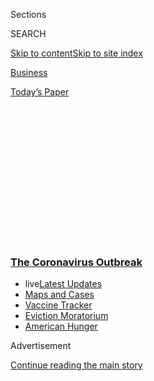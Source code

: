 <div id="app">

<div>

<div>

<div>

<div class="NYTAppHideMasthead css-1q2w90k e1suatyy0">

<div class="section css-ui9rw0 e1suatyy2">

<div class="css-eph4ug er09x8g0">

<div class="css-6n7j50">

</div>

<span class="css-1dv1kvn">Sections</span>

<div class="css-10488qs">

<span class="css-1dv1kvn">SEARCH</span>

</div>

[Skip to content](#site-content)[Skip to site
index](#site-index)

</div>

<div id="masthead-section-label" class="css-1wr3we4 eaxe0e00">

[Business](https://www.nytimes3xbfgragh.onion/section/business)

</div>

<div class="css-10698na e1huz5gh0">

</div>

</div>

<div id="masthead-bar-one" class="section hasLinks css-15hmgas e1csuq9d3">

<div class="css-uqyvli e1csuq9d0">

</div>

<div class="css-1uqjmks e1csuq9d1">

</div>

<div class="css-9e9ivx">

[](https://myaccount.nytimes3xbfgragh.onion/auth/login?response_type=cookie&client_id=vi)

</div>

<div class="css-1bvtpon e1csuq9d2">

[Today’s
Paper](https://www.nytimes3xbfgragh.onion/section/todayspaper)

</div>

</div>

</div>

</div>

<div data-aria-hidden="false">

<div id="site-content" data-role="main">

<div>

<div class="css-1aor85t" style="opacity:0.000000001;z-index:-1;visibility:hidden">

<div class="css-1hqnpie">

<div class="css-epjblv">

<span class="css-17xtcya">[Business](/section/business)</span><span class="css-x15j1o">|</span><span class="css-fwqvlz">Inflation
Is Higher Than the Numbers
Say</span>

</div>

<div class="css-k008qs">

<div class="css-1iwv8en">

<span class="css-18z7m18"></span>

<div>

</div>

</div>

<span class="css-1n6z4y">https://nyti.ms/3lKQ3FY</span>

<div class="css-1705lsu">

<div class="css-4xjgmj">

<div class="css-4skfbu" data-role="toolbar" data-aria-label="Social Media Share buttons, Save button, and Comments Panel with current comment count" data-testid="share-tools">

  - 
  - 
  - 
  - 
    
    <div class="css-6n7j50">
    
    </div>

  - 

</div>

</div>

</div>

</div>

</div>

</div>

<div class="css-13pd83m">

<div class="css-l9svim">

### [<span class="css-pa1jbp"><span class="css-1rxm0ex">The Coronavirus</span><span class="css-1rxm0ex"> Outbreak</span></span>](https://www.nytimes3xbfgragh.onion/news-event/coronavirus?name=styln-coronavirus-markets&region=TOP_BANNER&block=storyline_menu_recirc&action=click&pgtype=Article&impression_id=25791370-f1c3-11ea-a0c5-d9bb321ace9a&variant=undefined)

  - <span class="css-ousu42"><span class="css-12clwdu">live</span>[Latest
    Updates](https://www.nytimes3xbfgragh.onion/2020/09/08/world/covid-19-coronavirus.html?name=styln-coronavirus-markets&region=TOP_BANNER&block=storyline_menu_recirc&action=click&pgtype=Article&impression_id=25791371-f1c3-11ea-a0c5-d9bb321ace9a&variant=undefined)</span>
  - <span class="css-ousu42">[Maps and
    Cases](https://www.nytimes3xbfgragh.onion/interactive/2020/us/coronavirus-us-cases.html?name=styln-coronavirus-markets&region=TOP_BANNER&block=storyline_menu_recirc&action=click&pgtype=Article&impression_id=25793a80-f1c3-11ea-a0c5-d9bb321ace9a&variant=undefined)</span>
  - <span class="css-ousu42">[Vaccine
    Tracker](https://www.nytimes3xbfgragh.onion/interactive/2020/science/coronavirus-vaccine-tracker.html?name=styln-coronavirus-markets&region=TOP_BANNER&block=storyline_menu_recirc&action=click&pgtype=Article&impression_id=25793a81-f1c3-11ea-a0c5-d9bb321ace9a&variant=undefined)</span>
  - <span class="css-ousu42">[Eviction
    Moratorium](https://www.nytimes3xbfgragh.onion/2020/09/02/your-money/eviction-moratorium-covid.html?name=styln-coronavirus-markets&region=TOP_BANNER&block=storyline_menu_recirc&action=click&pgtype=Article&impression_id=25793a82-f1c3-11ea-a0c5-d9bb321ace9a&variant=undefined)</span>
  - <span class="css-ousu42">[American
    Hunger](https://www.nytimes3xbfgragh.onion/interactive/2020/09/02/magazine/food-insecurity-hunger-us.html?name=styln-coronavirus-markets&region=TOP_BANNER&block=storyline_menu_recirc&action=click&pgtype=Article&impression_id=25793a83-f1c3-11ea-a0c5-d9bb321ace9a&variant=undefined)</span>

</div>

</div>

<div id="top-wrapper" class="css-1sy8kpn">

<div id="top-slug" class="css-l9onyx">

Advertisement

</div>

[Continue reading the main
story](#after-top)

<div class="ad top-wrapper" style="text-align:center;height:100%;display:block;min-height:250px">

<div id="top" class="place-ad" data-position="top" data-size-key="top">

</div>

</div>

<div id="after-top">

</div>

</div>

<div>

<div id="sponsor-wrapper" class="css-1hyfx7x">

<div id="sponsor-slug" class="css-19vbshk">

Supported by

</div>

[Continue reading the main
story](#after-sponsor)

<div id="sponsor" class="ad sponsor-wrapper" style="text-align:center;height:100%;display:block">

</div>

<div id="after-sponsor">

</div>

</div>

<div class="css-186x18t">

</div>

<div class="css-1vkm6nb ehdk2mb0">

# Inflation Is Higher Than the Numbers Say

</div>

While government statistics say inflation is low, the reality is that
the cost of living has risen during the pandemic, especially for poorer
Americans.

<div class="css-79elbk" data-testid="photoviewer-wrapper">

<div class="css-z3e15g" data-testid="photoviewer-wrapper-hidden">

</div>

<div class="css-1a48zt4 ehw59r15" data-testid="photoviewer-children">

![<span class="css-16f3y1r e13ogyst0" data-aria-hidden="true">Employees
sorted food at the Food Bank for New York City's Community Kitchen and
Food Pantry last month. Measured poverty has fallen, but lines at food
banks have
grown.</span><span class="css-cnj6d5 e1z0qqy90" itemprop="copyrightHolder"><span class="css-1ly73wi e1tej78p0">Credit...</span><span><span>Kirsten
Luce for The New York
Times</span></span></span>](https://static01.graylady3jvrrxbe.onion/images/2020/09/06/business/01Virus-View-01/01Virus-View-01-articleLarge-v2.jpg?quality=75&auto=webp&disable=upscale)

</div>

</div>

<div class="css-18e8msd">

<div class="css-vp77d3 epjyd6m0">

<div class="css-1baulvz">

By <span class="css-1baulvz last-byline" itemprop="name">Justin
Wolfers</span>

</div>

</div>

  - Sept. 2,
    2020

  - 
    
    <div class="css-4xjgmj">
    
    <div class="css-d8bdto" data-role="toolbar" data-aria-label="Social Media Share buttons, Save button, and Comments Panel with current comment count" data-testid="share-tools">
    
      - 
      - 
      - 
      - 
        
        <div class="css-6n7j50">
        
        </div>
    
      - 
    
    </div>
    
    </div>

</div>

</div>

<div class="section meteredContent css-1r7ky0e" name="articleBody" itemprop="articleBody">

<div class="css-1fanzo5 StoryBodyCompanionColumn">

<div class="css-53u6y8">

The latest inflation statistics say prices have risen by only 1 percent
over the past year. But there’s something wrong with those numbers
because the pandemic has made economic life more expensive in ways the
official bean counters aren’t capturing.

This distortion has led other economic statistics to paint an
artificially rosy picture of our current situation. The problem is that
measures like real output, real wages and poverty are calculated using
inflation adjustments that don’t reflect the higher cost of living
during a pandemic. This might help explain why measured poverty has
fallen even as lines at food banks have grown.

The government’s approach to measuring inflation is straightforward
enough. The Bureau of Labor Statistics tracks the price of a basket of
goods and services that is intended to represent average American
patterns. The inflation rate is the monthly percentage change in that
price.

But no economic statistic can perfectly track the cost of living. In
normal times, the government’s numbers are thought to overstate the true
rate of inflation. But the pandemic has upended the economy in ways that
have reversed these biases, so that the official statistics are now an
underestimate.

</div>

</div>

<div class="css-1fanzo5 StoryBodyCompanionColumn">

<div class="css-53u6y8">

## People are buying more of those goods whose prices are rising the fastest.

The Consumer Price Index tracks the cost of a fixed basket of goods, but
people constantly change what they buy. This “substitution bias” usually
leads inflation statistics to overstate changes in the cost of living,
because people tend to substitute lower-cost alternatives when prices
rise.

But since the coronavirus hit, people are buying more of the essentials,
like groceries, forcing their prices up. And they’re buying fewer
airline tickets and less gasoline and clothing, pushing those prices
down.

Alberto Cavallo, an economist at Harvard Business School, has mined
credit and debit card data and found that these changing buying patterns
are especially important for low-income households, which devote a
larger share of their spending to
food.

<div id="NYT_MAIN_CONTENT_1_REGION" class="css-9tf9ac">

<div>

<div id="styln-covid-updates-markets" class="section interactive-content interactive-size-medium css-1ftcdic">

<div class="css-17ih8de interactive-body">

<div id="styln-briefing-block">

<div class="briefing-block-header-section">

# [Latest Updates: The Coronavirus Outbreak and the Economy](https://www.nytimes3xbfgragh.onion/live/2020/09/08/business/stock-market-today-coronavirus?action=click&pgtype=Article&state=default&region=MAIN_CONTENT_1&context=storylines_live_updates)

</div>

<div class="briefing-block-lb-items">

<div class="briefing-block-update-time active">

[8m
ago](https://www.nytimes3xbfgragh.onion/live/2020/09/08/business/stock-market-today-coronavirus?action=click&pgtype=Article&state=default&region=MAIN_CONTENT_1&context=storylines_live_updates#elon-musk-says-the-new-electric-vw-is-pretty-good-for-a-non-sporty-car-that-is)

</div>

<div>

[Elon Musk says the new electric VW is ‘pretty good. For a ‘non-sporty’
car, that
is.](https://www.nytimes3xbfgragh.onion/live/2020/09/08/business/stock-market-today-coronavirus?action=click&pgtype=Article&state=default&region=MAIN_CONTENT_1&context=storylines_live_updates#elon-musk-says-the-new-electric-vw-is-pretty-good-for-a-non-sporty-car-that-is)

</div>

<div class="briefing-block-update-time active">

[17m
ago](https://www.nytimes3xbfgragh.onion/live/2020/09/08/business/stock-market-today-coronavirus?action=click&pgtype=Article&state=default&region=MAIN_CONTENT_1&context=storylines_live_updates#wage-violations-have-spiked-as-low-paid-workers-become-more-vulnerable-study-says)

</div>

<div>

[Wage violations have spiked as low-paid workers become more vulnerable,
study
says.](https://www.nytimes3xbfgragh.onion/live/2020/09/08/business/stock-market-today-coronavirus?action=click&pgtype=Article&state=default&region=MAIN_CONTENT_1&context=storylines_live_updates#wage-violations-have-spiked-as-low-paid-workers-become-more-vulnerable-study-says)

</div>

<div class="briefing-block-update-time active">

[17m
ago](https://www.nytimes3xbfgragh.onion/live/2020/09/08/business/stock-market-today-coronavirus?action=click&pgtype=Article&state=default&region=MAIN_CONTENT_1&context=storylines_live_updates#european-stocks-slide-with-worries-over-us-china-trade-and-airlines)

</div>

<div>

[European stocks slide, with worries over U.S.-China trade and
airlines.](https://www.nytimes3xbfgragh.onion/live/2020/09/08/business/stock-market-today-coronavirus?action=click&pgtype=Article&state=default&region=MAIN_CONTENT_1&context=storylines_live_updates#european-stocks-slide-with-worries-over-us-china-trade-and-airlines)

</div>

</div>

<div class="briefing-block-footer">

<div class="briefing-block-footer-meta">

[See more
updates](https://www.nytimes3xbfgragh.onion/live/2020/09/08/business/stock-market-today-coronavirus?action=click&pgtype=Article&state=default&region=MAIN_CONTENT_1&context=storylines_live_updates)

</div>

<div class="briefing-block-briefinglinks">

<span>More live coverage:</span>
[Global](https://www.nytimes3xbfgragh.onion/2020/09/08/world/covid-19-coronavirus.html?action=click&pgtype=Article&state=default&region=MAIN_CONTENT_1&context=storylines_live_updates)

</div>

</div>

</div>

</div>

</div>

</div>

</div>

While poorer people often try to keep the cost of living down by buying
whichever brand happens to be discounted that week, the pandemic appears
to have reduced the number of discounts.

</div>

</div>

<div class="css-1fanzo5 StoryBodyCompanionColumn">

<div class="css-53u6y8">

## The pandemic has changed where and how people shop.

</div>

</div>

<div class="css-79elbk" data-testid="photoviewer-wrapper">

<div class="css-z3e15g" data-testid="photoviewer-wrapper-hidden">

</div>

<div class="css-1a48zt4 ehw59r15" data-testid="photoviewer-children">

![<span class="css-16f3y1r e13ogyst0" data-aria-hidden="true">Shoppers
at a Costco in Livermore, Calif., in
April.</span><span class="css-cnj6d5 e1z0qqy90" itemprop="copyrightHolder"><span class="css-1ly73wi e1tej78p0">Credit...</span><span>Max
Whittaker for The New York
Times</span></span>](https://static01.graylady3jvrrxbe.onion/images/2020/09/01/business/01Virus-View-02/merlin_171539790_7db42bdb-edcd-4699-87fd-8135908a9688-articleLarge.jpg?quality=75&auto=webp&disable=upscale)

</div>

</div>

<div class="css-1fanzo5 StoryBodyCompanionColumn">

<div class="css-53u6y8">

The price that Costco charges for Cheerios has not changed much, but
during the pandemic my family is visiting Costco less and relying on
Instacart instead, which charges a premium for delivery.

The Cheerios are identical — Instacart even picks them up from Costco\!
— but Instacart charges a premium over Costco’s low prices. While my
weekly box of Cheerios has become more expensive, the government
statistics infer that if neither the price of Cheerios at Costco nor the
price of Cheerios from Instacart has changed, there must be no
Cheerios-related inflation. My wallet disagrees.

In general, the risks associated with in-person shopping have led many
people to shop around less, or to switch to more expensive online or
delivery options, and they’re often also adding a healthy tip. As a
result, the cost of living for many families has risen in ways that the
Consumer Price Index fails to capture. (By contrast, in normal times
people tend to flock to cheaper outlets, so this “outlet bias” usually
leads official statistics to understate inflation.)

## The quality of many services has gotten worse.

Typically, many businesses add new features, or improve the quality of
their products. Government statisticians try to make adjustments for how
the changing quality of goods affects the price. It’s hard to account
for every change, so these unmeasured quality improvements often lead
the statistical authorities to overstate how fast the cost of living is
rising.

But the pandemic has forced many businesses to switch to producing
lower-quality products. That restaurant meal you might have enjoyed with
table service and mood lighting is now offered in a foam container to
eat at your kitchen counter. Your therapist might be available over
Zoom, but is it really an adequate substitute? And few colleges are
offering discounts this year, even as they’re moving to largely online
instruction, which my students tell me is a vastly inferior product.

Even as the price tags on these products haven’t changed much, their
quality has declined, which is a hidden form of price increase ignored
by the official inflation numbers.

## Variety has decreased.

We’re living in a time of shortages. Bikes, dumbbells, bread makers (or
even just yeast), camping equipment or Nintendos are hard to find at any
price.

</div>

</div>

<div class="css-1fanzo5 StoryBodyCompanionColumn">

<div class="css-53u6y8">

While you might view this as an effective price hike (to infinity and
beyond\!), the government statisticians don’t see it this way. They
impute the price of what a sold-out good would have been if available,
effectively ignoring the inflationary costs of pandemic-fueled
shortages. The problem is that fewer choices give you fewer options for
achieving a given quality of life.

In normal times, businesses continually introduce new varieties that the
inflation numbers fail to capture, creating a “variety bias,” which
overstates the true rise in the cost of living. But the pandemic has led
to a sharp reduction in the number of goods and services available —
including child care — which effectively amounts to a hidden increase in
the cost of living.

## The true inflation rate has risen.

Put these biases together and it appears that the cost of living has
risen substantially faster than the official inflation numbers. These
numbers directly affect people’s lives, because Social Security benefits
and other programs are tied to inflation numbers that aren’t keeping
pace with the higher cost of living.

Peter Klenow, a Stanford economist, told me by email that much of this
distortion was “likely to be transitory.” Once the pandemic recedes, he
said, “most of the lost varieties will eventually be regained,” and
“spending patterns will largely revert” to their earlier patterns.

But this temporary shift matters because it changes the diagnosis of our
current economic ills. If inflation were falling — as the official
statistics suggest — that would be read as evidence of insufficient
demand, as people cut back on their spending. But if inflation is really
rising, that suggests that supply side disruptions are a bigger problem
than is widely appreciated. The source of these supply disruptions is in
plain sight: It’s the virus.

This diagnosis says that fiscal and monetary policies to bolster demand
will be most effective when paired with effective public health measures
that make it safe for suppliers to get back to business. The payoff to
beating the bug isn’t just that it’ll save lives. It may also save the
economy.

Justin Wolfers is a professor of economics and public policy at the
University of Michigan and a host of the “Think Like an Economist”
podcast. Follow him on Twitter:
[@justinwolfers](https://twitter.com/JustinWolfers?ref_src=twsrc%5Egoogle%7Ctwcamp%5Eserp%7Ctwgr%5Eauthor)

</div>

</div>

</div>

<div>

</div>

<div>

</div>

<div>

</div>

<div>

<div id="bottom-wrapper" class="css-1ede5it">

<div id="bottom-slug" class="css-l9onyx">

Advertisement

</div>

[Continue reading the main
story](#after-bottom)

<div id="bottom" class="ad bottom-wrapper" style="text-align:center;height:100%;display:block;min-height:90px">

</div>

<div id="after-bottom">

</div>

</div>

</div>

</div>

</div>

## Site Index

<div>

</div>

## Site Information Navigation

  - [© <span>2020</span> <span>The New York Times
    Company</span>](https://help.nytimes3xbfgragh.onion/hc/en-us/articles/115014792127-Copyright-notice)

<!-- end list -->

  - [NYTCo](https://www.nytco.com/)
  - [Contact
    Us](https://help.nytimes3xbfgragh.onion/hc/en-us/articles/115015385887-Contact-Us)
  - [Work with us](https://www.nytco.com/careers/)
  - [Advertise](https://nytmediakit.com/)
  - [T Brand Studio](http://www.tbrandstudio.com/)
  - [Your Ad
    Choices](https://www.nytimes3xbfgragh.onion/privacy/cookie-policy#how-do-i-manage-trackers)
  - [Privacy](https://www.nytimes3xbfgragh.onion/privacy)
  - [Terms of
    Service](https://help.nytimes3xbfgragh.onion/hc/en-us/articles/115014893428-Terms-of-service)
  - [Terms of
    Sale](https://help.nytimes3xbfgragh.onion/hc/en-us/articles/115014893968-Terms-of-sale)
  - [Site
    Map](https://spiderbites.nytimes3xbfgragh.onion)
  - [Help](https://help.nytimes3xbfgragh.onion/hc/en-us)
  - [Subscriptions](https://www.nytimes3xbfgragh.onion/subscription?campaignId=37WXW)

</div>

</div>

</div>

</div>
